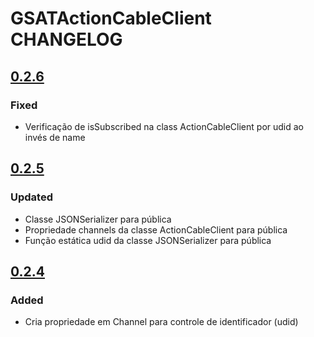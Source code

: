 # GSATActionCableClient CHANGELOG
 

## [0.2.6](https://github.com/HorizonteNovasMidias/vod-api-client-ios/tree/0.2.6)

### Fixed
- Verificação de isSubscribed na class ActionCableClient por udid ao invés de name


## [0.2.5](https://github.com/HorizonteNovasMidias/vod-api-client-ios/tree/0.2.5)

### Updated
- Classe JSONSerializer para pública
- Propriedade channels da classe ActionCableClient para pública
- Função estática udid da classe JSONSerializer para pública


## [0.2.4](https://github.com/HorizonteNovasMidias/vod-api-client-ios/tree/0.2.4)

### Added
- Cria propriedade em Channel para controle de identificador (udid)
